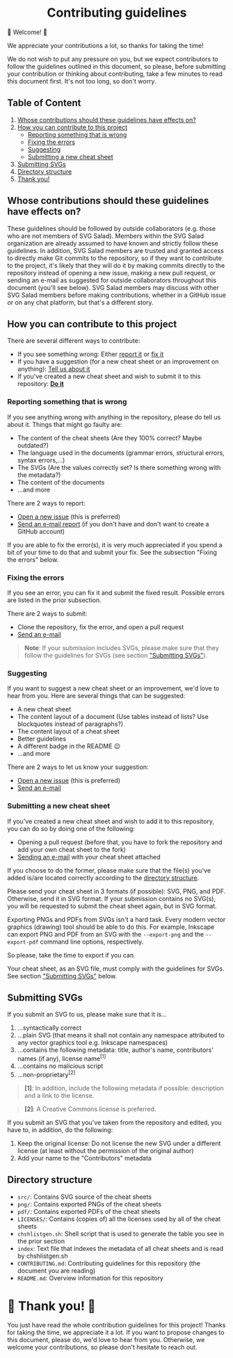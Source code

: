 <h1 align="center">Contributing guidelines</h1>

:tada: Welcome! :tada:

We appreciate your contributions a lot, so thanks for taking the time!

We do not wish to put any pressure on you, but we expect contributors to follow
the guidelines outlined in this document, so please, before submitting your
contribution or thinking about contributing, take a few minutes to read this
document first. It's not too long, so don't worry.

Table of Content
----------------

1. [Whose contributions should these guidelines have effects on?][effect]
2. [How you can contribute to this project][how-contrib]
    - [Reporting something that is wrong][report]
    - [Fixing the errors][fix]
    - [Suggesting][suggest]
    - [Submitting a new cheat sheet][submit]
3. [Submitting SVGs][svg-guides]
4. [Directory structure][dir]
5. [Thank you!][thank]

<!-- Headers -->
[effect]: #whose-contributions-should-these-guidelines-have-effects-on
[how-contrib]: #how-you-can-contribute-to-this-project
[report]: #reporting-something-that-is-wrong
[fix]: #fixing-the-errors
[suggest]: #suggesting
[submit]: #submitting-a-new-cheat-sheet
[svg-guides]: #submitting-svgs
[dir]: #directory-structure
[thank]: #tada-thank-you-tada

Whose contributions should these guidelines have effects on?
------------------------------------------------------------

These guidelines should be followed by outside collaborators (e.g. those who are
not members of SVG Salad). Members within the SVG Salad organization are already
assumed to have known and strictly follow these guidelines. In addition, SVG
Salad members are trusted and granted access to directly make Git commits to the
repository, so if they want to contribute to the project, it's likely that they
will do it by making commits directly to the repository instead of opening a new
issue, making a new pull request, or sending an e-mail as suggested for outside
collaborators throughout this document (you'll see below). SVG Salad members may
discuss with other SVG Salad members before making contributions, whether in a
GitHub issue or on any chat platform, but that's a different story.

How you can contribute to this project
--------------------------------------

There are several different ways to contribute:

- If you see something wrong: Either [report it][report] or [fix it][fix]
- If you have a suggestion (for a new cheat sheet or an improvement on
anything): [Tell us about it][suggest]
- If you've created a new cheat sheet and wish to submit it to this repository:
[**Do it**][submit]

### Reporting something that is wrong

If you see anything wrong with anything in the repository, please do tell us
about it. Things that might go faulty are:
- The content of the cheat sheets (Are they 100% correct? Maybe outdated?)
- The language used in the documents (grammar errors, structural errors, syntax
errors,...)
- The SVGs (Are the values correctly set? Is there something wrong with the
metadata?)
- The content of the documents
- ...and more

There are 2 ways to report:
- [Open a new issue][o-issh] (this is preferred)
- [Send an e-mail report][mail] (if you don't have and don't want to create a
GitHub account)

If you are able to fix the error(s), it is very much appreciated if you spend a
bit of your time to do that and submit your fix. See the subsection "Fixing the
errors" below.

### Fixing the errors

If you see an error, you can fix it and submit the fixed result. Possible errors
are listed in the prior subsection.

There are 2 ways to submit:
- Clone the repository, fix the error, and open a pull request
- [Send an e-mail][mail]

> **Note**: If your submission includes SVGs, please make sure that they follow
the guidelines for SVGs (see section ["Submitting SVGs"][svg-guides]).

### Suggesting

If you want to suggest a new cheat sheet or an improvement, we'd love to hear
from you. Here are several things that can be suggested:
- A new cheat sheet
- The content layout of a document (Use tables instead of lists? Use blockquotes
instead of paragraphs?)
- The content layout of a cheat sheet
- Better guidelines
- A different badge in the README :wink:
- ...and more

There are 2 ways to let us know your suggestion:
- [Open a new issue][o-issh] (this is preferred)
- [Send an e-mail][mail]

### Submitting a new cheat sheet

If you've created a new cheat sheet and wish to add it to this repository, you
can do so by doing one of the following:
- Opening a pull request (before that, you have to fork the repository and add
your own cheat sheet to the fork)
- [Sending an e-mail][mail] with your cheat sheet attached

If you choose to do the former, please make sure that the file(s) you've added
is/are located correctly according to the
[directory structure][dir].

Please send your cheat sheet in 3 formats (if possible): SVG, PNG, and PDF.
Otherwise, send it in SVG format. If your submission contains no SVG(s), you
will be requested to submit the cheat sheet again, but in SVG format.

Exporting PNGs and PDFs from SVGs isn't a hard task. Every modern vector
graphics (drawing) tool should be able to do this. For example, Inkscape can
export PNG and PDF from an SVG with the `--export-png` and the `--export-pdf`
command line options, respectively.

So please, take the time to export if you can.

Your cheat sheet, as an SVG file, must comply with the guidelines for SVGs. See
section ["Submitting SVGs"][svg-guides] below.

Submitting SVGs
---------------

If you submit an SVG to us, please make sure that it is...

1. ...syntactically correct
2. ...plain SVG (that means it shall not contain any namespace attributed to any
vector graphics tool e.g. Inkscape namespaces)
3. ...contains the following metadata: title, author's name, contributors' names
(if any), license name<sup>[1]</sup>
4. ...contains no malicious script
5. ...non-proprietary<sup>[2]</sup>

> **\[1\]**: In addition, include the following metadata if possible:
description and a link to the license.

> **\[2\]**: A Creative Commons license is preferred.

If you submit an SVG that you've taken from the repository and edited, you have
to, in addition, do the following:

1. Keep the original license: Do not license the new SVG under a different
license (at least without the permission of the original author)
2. Add your name to the "Contributors" metadata

Directory structure
-------------------

- `src/`: Contains SVG source of the cheat sheets
- `png/`: Contains exported PNGs of the cheat sheets
- `pdf/`: Contains exported PDFs of the cheat sheets
- `LICENSES/`: Contains (copies of) all the licenses used by all of the cheat
sheets
- `chshlistgen.sh`: Shell script that is used to generate the table you see in
the prior section
- `index`: Text file that indexes the metadata of all cheat sheets and is read
by chshlistgen.sh
- `CONTRIBUTING.md`: Contributing guidelines for this repository (the document
you are reading)
- `README.md`: Overview information for this repository

:tada: Thank you! :tada:
========================

You just have read the whole contribution guidelines for this project! Thanks
for taking the time, we appreciate it a lot. If you want to propose changes to
this document, please do, we'd love to hear from you. Otherwise, we welcome your
contributions, so please don't hesitate to reach out.

<!-- LINKS -->
[o-issh]: https://github.com/svgsalad/inkscape-svg-cheat/issues/new
[mail]: mailto:you_create@protonmail.com
